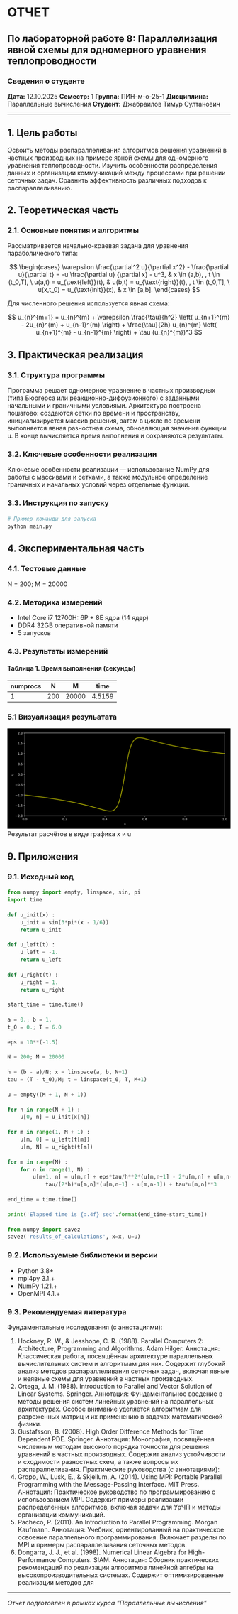 # ОТЧЕТ
## По лабораторной работе 8: Параллелизация явной схемы для одномерного уравнения теплопроводности

### Сведения о студенте
**Дата:** 12.10.2025 
**Семестр:** 1 
**Группа:** ПИН-м-о-25-1 
**Дисциплина:** Параллельные вычисления 
**Студент:** Джабраилов Тимур Султанович

---

## 1. Цель работы
Освоить методы распараллеливания алгоритмов решения уравнений в частных производных на примере явной схемы для одномерного уравнения теплопроводности. Изучить особенности распределения данных и организации коммуникаций между процессами при решении сеточных задач. Сравнить эффективность различных подходов к распараллеливанию.

## 2. Теоретическая часть
### 2.1. Основные понятия и алгоритмы
Рассматривается начально-краевая задача для уравнения параболического типа:

$$ \begin{cases} \varepsilon \frac{\partial^2 u}{\partial x^2} - \frac{\partial u}{\partial t} = -u \frac{\partial u}
{\partial x} - u^3, & x \in (a,b), , t \in (t_0,T], \ u(a,t) = u_{\text{left}}(t), & u(b,t) = u_{\text{right}}(t), , t \in (t_0,T],
\ u(x,t_0) = u_{\text{init}}(x), & x \in [a,b]. \end{cases} $$

Для численного решения используется явная схема:

$$ u_{n}^{m+1} = u_{n}^{m} + \varepsilon \frac{\tau}{h^2} \left( u_{n+1}^{m} - 2u_{n}^{m} + u_{n-1}^{m}
\right) + \frac{\tau}{2h} u_{n}^{m} \left( u_{n+1}^{m} - u_{n-1}^{m} \right) + \tau (u_{n}^{m})^3 $$

## 3. Практическая реализация
### 3.1. Структура программы
Программа решает одномерное уравнение в частных производных (типа Бюргерса или реакционно-диффузионного) с заданными начальными и граничными условиями. Архитектура построена пошагово: создаются сетки по времени и пространству, инициализируется массив решения, затем в цикле по времени выполняется явная разностная схема, обновляющая значения функции u. В конце вычисляется время выполнения и сохраняются результаты.

### 3.2. Ключевые особенности реализации
Ключевые особенности реализации — использование NumPy для работы с массивами и сетками, а также модульное определение граничных и начальных условий через отдельные функции.

### 3.3. Инструкция по запуску
```bash
# Пример команды для запуска
python main.py
```

## 4. Экспериментальная часть
### 4.1. Тестовые данные
N = 200; M = 20000

### 4.2. Методика измерений
- Intel Core i7 12700H: 6P + 8E ядра (14 ядер)
- DDR4 32GB оперативной памяти
- 5 запусков

### 4.3. Результаты измерений
#### Таблица 1. Время выполнения (секунды)
|numprocs|N  |M    |time  |
|--------|---|-----|------|
|1       |200|20000|4.5159|

### 5.1 Визуализация резульатата
![image](./images/plot_u_vs_x.png)
Результат расчётов в виде графика x и u

## 9. Приложения
### 9.1. Исходный код
```python
from numpy import empty, linspace, sin, pi
import time

def u_init(x) :
    u_init = sin(3*pi*(x - 1/6))
    return u_init

def u_left(t) :
    u_left = -1.
    return u_left

def u_right(t) :
    u_right = 1.
    return u_right

start_time = time.time()

a = 0.; b = 1.
t_0 = 0.; T = 6.0

eps = 10**(-1.5)

N = 200; M = 20000

h = (b - a)/N; x = linspace(a, b, N+1)
tau = (T - t_0)/M; t = linspace(t_0, T, M+1)

u = empty((M + 1, N + 1))

for n in range(N + 1) :
    u[0, n] = u_init(x[n])
    
for m in range(1, M + 1) :
    u[m, 0] = u_left(t[m])
    u[m, N] = u_right(t[m])
    
for m in range(M) :
    for n in range(1, N) :
        u[m+1, n] = u[m,n] + eps*tau/h**2*(u[m,n+1] - 2*u[m,n] + u[m,n-1]) + \
            tau/(2*h)*u[m,n]*(u[m,n+1] - u[m,n-1]) + tau*u[m,n]**3

end_time = time.time()

print('Elapsed time is {:.4f} sec'.format(end_time-start_time))

from numpy import savez
savez('results_of_calculations', x=x, u=u)
```

### 9.2. Используемые библиотеки и версии
- Python 3.8+
- mpi4py 3.1.+
- NumPy 1.21.+
- OpenMPI 4.1.+

### 9.3. Рекомендуемая литература
Фундаментальные исследования (с аннотациями):
1. Hockney, R. W., & Jesshope, C. R. (1988). Parallel Computers 2: Architecture, Programming and
Algorithms. Adam Hilger.
Аннотация: Классическая работа, посвящённая архитектуре параллельных вычислительных
систем и алгоритмам для них. Содержит глубокий анализ методов распараллеливания сеточных
задач, включая явные и неявные схемы для уравнений в частных производных.
2. Ortega, J. M. (1988). Introduction to Parallel and Vector Solution of Linear Systems. Springer.
Аннотация: Фундаментальное введение в методы решения систем линейных уравнений на
параллельных архитектурах. Особое внимание уделяется алгоритмам для разреженных матриц и
их применению в задачах математической физики.
3. Gustafsson, B. (2008). High Order Difference Methods for Time Dependent PDE. Springer.
Аннотация: Монография, посвящённая численным методам высокого порядка точности для
решения уравнений в частных производных. Содержит анализ устойчивости и сходимости
разностных схем, а также вопросы их распараллеливания.
Практические руководства (с аннотациями):
1. Gropp, W., Lusk, E., & Skjellum, A. (2014). Using MPI: Portable Parallel Programming with the
Message-Passing Interface. MIT Press.
Аннотация: Практическое руководство по программированию с использованием MPI. Содержит
примеры реализации распределённых алгоритмов, включая задачи для УрЧП и методы
организации коммуникаций.
2. Pacheco, P. (2011). An Introduction to Parallel Programming. Morgan Kaufmann.
Аннотация: Учебник, ориентированный на практическое освоение параллельного
программирования. Включает разделы по MPI и примеры распараллеливания сеточных методов.
3. Dongarra, J. J., et al. (1998). Numerical Linear Algebra for High-Performance Computers. SIAM.
Аннотация: Сборник практических рекомендаций по реализации алгоритмов линейной алгебры
на высокопроизводительных системах. Содержит оптимизированные реализации методов для

---

*Отчет подготовлен в рамках курса "Параллельные вычисления"*